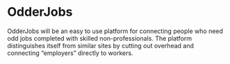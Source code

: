 # OdderJobs
OdderJobs will be an easy to use platform for connecting people who need odd jobs completed with skilled non-professionals. The platform distinguishes itself from similar sites by cutting out overhead and connecting “employers” directly to workers.
